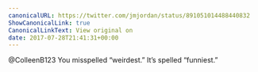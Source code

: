 ```yaml
---
canonicalURL: https://twitter.com/jmjordan/status/891051014488440832
ShowCanonicalLink: true
CanonicalLinkText: View original on
date: 2017-07-28T21:41:31+00:00
---
```

@ColleenB123 You misspelled “weirdest.” It’s spelled “funniest.”